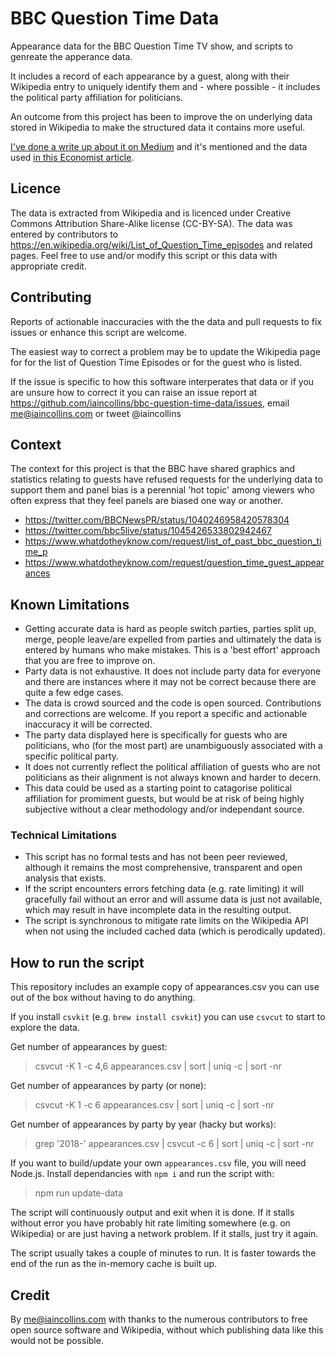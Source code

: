 # BBC Question Time Data

Appearance data for the BBC Question Time TV show, and scripts to genreate the apperance data.

It includes a record of each appearance by a guest, along with their Wikipedia entry to uniquely identify them and - where possible - it includes the political party affiliation for politicians.

An outcome from this project has been to improve the on underlying data stored in Wikipedia to make the structured data it contains more useful.

[I've done a write up about it on Medium](https://medium.com/@iaincollins/bias-in-bbc-question-time-66f77ecc11ec) and it's mentioned and the data used [in this Economist article](https://www.economist.com/graphic-detail/2019/01/09/question-time-the-bbcs-flagship-political-show-gets-a-female-host).

## Licence

The data is extracted from Wikipedia and is licenced under Creative Commons Attribution Share-Alike license (CC-BY-SA). The data was entered by contributors to https://en.wikipedia.org/wiki/List_of_Question_Time_episodes and related pages. Feel free to use and/or modify this script or this data with appropriate credit.

## Contributing

Reports of actionable inaccuracies with the the data and pull requests to fix issues or enhance this script are welcome.

The easiest way to correct a problem may be to update the Wikipedia page for for the list of Question Time Episodes or for the guest who is listed.

If the issue is specific to how this software interperates that data or if you are unsure how to correct it you can raise an issue report at https://github.com/iaincollins/bbc-question-time-data/issues, email me@iaincollins.com or tweet @iaincollins

## Context 

The context for this project is that the BBC have shared graphics and statistics relating to guests have refused requests for the underlying data to support them and panel bias is a perennial 'hot topic' among viewers who often express that they feel panels are biased one way or another.

* https://twitter.com/BBCNewsPR/status/1040246958420578304
* https://twitter.com/bbc5live/status/1045426533802942467
* https://www.whatdotheyknow.com/request/list_of_past_bbc_question_time_p
* https://www.whatdotheyknow.com/request/question_time_guest_appearances

## Known Limitations

* Getting accurate data is hard as people switch parties, parties split up, merge, people leave/are expelled from parties and ultimately the data is entered by humans who make mistakes. This is a 'best effort' approach that you are free to improve on.
* Party data is not exhaustive. It does not include party data for everyone and there are instances where it may not be correct because there are quite a few edge cases.
* The data is crowd sourced and the code is open sourced. Contributions and corrections are welcome. If you report a specific and actionable inaccuracy it will be corrected.
* The party data displayed here is specifically for guests who are politicians, who (for the most part) are unambiguously associated with a specific political party.
* It does not currently reflect the political affiliation of guests who are not politicians as their alignment is not always known and harder to decern.
* This data could be used as a starting point to catagorise political affiliation for promiment guests, but would be at risk of being highly subjective without a clear methodology and/or independant source.

### Technical Limitations

* This script has no formal tests and has not been peer reviewed, although it remains the most comprehensive, transparent and open analysis that exists. 
* If the script encounters errors fetching data (e.g. rate limiting) it will gracefully fail without an error and will assume data is just not available, which may result in have incomplete data in the resulting output. 
* The script is synchronous to mitigate rate limits on the Wikipedia API when not using the included cached data (which is perodically updated).

## How to run the script

This repository includes an example copy of appearances.csv you can use out of the box without having to do anything.

If you install `csvkit` (e.g. `brew install csvkit`) you can use `csvcut` to start to explore the data.

Get number of appearances by guest:

  > csvcut -K 1 -c 4,6 appearances.csv | sort | uniq -c | sort -nr

Get number of appearances by party (or none):

  > csvcut -K 1 -c 6 appearances.csv | sort | uniq -c | sort -nr
  
Get number of appearances by party by year (hacky but works):

  > grep '2018-' appearances.csv | csvcut -c 6 | sort | uniq -c | sort -nr

If you want to build/update your own `appearances.csv` file, you will need Node.js. Install dependancies with `npm i` and run the script with:

  > npm run update-data
  
The script will continuously output and exit when it is done. If it stalls without error you have probably hit rate limiting somewhere (e.g. on Wikipedia) or are just having a network problem. If it stalls, just try it again.

The script usually takes a couple of minutes to run. It is faster towards the end of the run as the in-memory cache is built up.

## Credit

By <me@iaincollins.com> with thanks to the numerous contributors to free open source software and Wikipedia, without which publishing data like this would not be possible.
